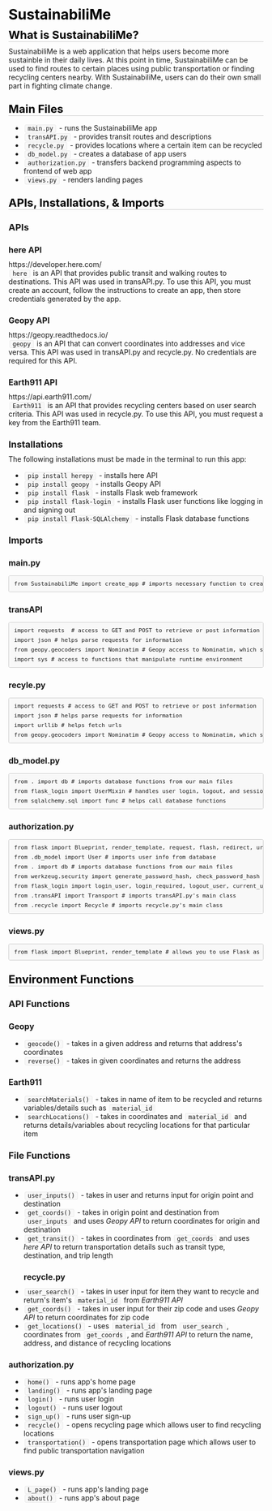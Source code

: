<style type="text/css">.rendered-markdown{font-size:14px} .rendered-markdown>*:first-child{margin-top:0!important} .rendered-markdown>*:last-child{margin-bottom:0!important} .rendered-markdown a{text-decoration:underline;color:#b75246} .rendered-markdown a:hover{color:#f36050} .rendered-markdown h1, .rendered-markdown h2, .rendered-markdown h3, .rendered-markdown h4, .rendered-markdown h5, .rendered-markdown h6{margin:24px 0 10px;padding:0;font-weight:bold;-webkit-font-smoothing:antialiased;cursor:text;position:relative} .rendered-markdown h1 tt, .rendered-markdown h1 code, .rendered-markdown h2 tt, .rendered-markdown h2 code, .rendered-markdown h3 tt, .rendered-markdown h3 code, .rendered-markdown h4 tt, .rendered-markdown h4 code, .rendered-markdown h5 tt, .rendered-markdown h5 code, .rendered-markdown h6 tt, .rendered-markdown h6 code{font-size:inherit} .rendered-markdown h1{font-size:28px;color:#000} .rendered-markdown h2{font-size:22px;border-bottom:1px solid #ccc;color:#000} .rendered-markdown h3{font-size:18px} .rendered-markdown h4{font-size:16px} .rendered-markdown h5{font-size:14px} .rendered-markdown h6{color:#777;font-size:14px} .rendered-markdown p, .rendered-markdown blockquote, .rendered-markdown ul, .rendered-markdown ol, .rendered-markdown dl, .rendered-markdown table, .rendered-markdown pre{margin:15px 0} .rendered-markdown hr{border:0 none;color:#ccc;height:4px;padding:0} .rendered-markdown>h2:first-child, .rendered-markdown>h1:first-child, .rendered-markdown>h1:first-child+h2, .rendered-markdown>h3:first-child, .rendered-markdown>h4:first-child, .rendered-markdown>h5:first-child, .rendered-markdown>h6:first-child{margin-top:0;padding-top:0} .rendered-markdown a:first-child h1, .rendered-markdown a:first-child h2, .rendered-markdown a:first-child h3, .rendered-markdown a:first-child h4, .rendered-markdown a:first-child h5, .rendered-markdown a:first-child h6{margin-top:0;padding-top:0} .rendered-markdown h1+p, .rendered-markdown h2+p, .rendered-markdown h3+p, .rendered-markdown h4+p, .rendered-markdown h5+p, .rendered-markdown h6+p{margin-top:0} .rendered-markdown ul, .rendered-markdown ol{padding-left:30px} .rendered-markdown ul li>:first-child, .rendered-markdown ul li ul:first-of-type, .rendered-markdown ol li>:first-child, .rendered-markdown ol li ul:first-of-type{margin-top:0} .rendered-markdown ul ul, .rendered-markdown ul ol, .rendered-markdown ol ol, .rendered-markdown ol ul{margin-bottom:0} .rendered-markdown dl{padding:0} .rendered-markdown dl dt{font-size:14px;font-weight:bold;font-style:italic;padding:0;margin:15px 0 5px} .rendered-markdown dl dt:first-child{padding:0} .rendered-markdown dl dt>:first-child{margin-top:0} .rendered-markdown dl dt>:last-child{margin-bottom:0} .rendered-markdown dl dd{margin:0 0 15px;padding:0 15px} .rendered-markdown dl dd>:first-child{margin-top:0} .rendered-markdown dl dd>:last-child{margin-bottom:0} .rendered-markdown blockquote{border-left:4px solid #DDD;padding:0 15px;color:#777} .rendered-markdown blockquote>:first-child{margin-top:0} .rendered-markdown blockquote>:last-child{margin-bottom:0} .rendered-markdown table th{font-weight:bold} .rendered-markdown table th, .rendered-markdown table td{border:1px solid #ccc;padding:6px 13px} .rendered-markdown table tr{border-top:1px solid #ccc;background-color:#fff} .rendered-markdown table tr:nth-child(2n){background-color:#f8f8f8} .rendered-markdown img{max-width:100%;-moz-box-sizing:border-box;box-sizing:border-box} .rendered-markdown code, .rendered-markdown tt{margin:0 2px;padding:0 5px;border:1px solid #eaeaea;background-color:#f8f8f8;border-radius:3px} .rendered-markdown code{white-space:nowrap} .rendered-markdown pre>code{margin:0;padding:0;white-space:pre;border:0;background:transparent} .rendered-markdown .highlight pre, .rendered-markdown pre{background-color:#f8f8f8;border:1px solid #ccc;font-size:13px;line-height:19px;overflow:auto;padding:6px 10px;border-radius:3px} .rendered-markdown pre code, .rendered-markdown pre tt{margin:0;padding:0;background-color:transparent;border:0}</style>
<div class="rendered-markdown"><h1>SustainabiliMe</h1>
<h2>What is SustainabiliMe?</h2>
<p>SustainabiliMe is a web application that helps users become more sustainble in their daily lives. At this point in time, SustainabiliMe can be used to find routes to certain places using public transportation or finding recycling centers nearby. With SustainabiliMe, users can do their own small part in fighting climate change.</p>
<h2>Main Files</h2>
<ul>
<li><code>main.py</code> - runs the SustainabiliMe app</li>
<li><code>transAPI.py</code> - provides transit routes and descriptions</li>
<li><code>recycle.py</code> - provides locations where a certain item can be recycled</li>
<li><code>db_model.py</code> - creates a database of app users</li>
<li><code>authorization.py</code> - transfers backend programming aspects to frontend of web app</li>
<li><code>views.py</code> - renders landing pages</li>
</ul>
<h2>APIs, Installations, &amp; Imports</h2>
<h3>APIs</h3>
<h4>here API</h4>
<p>https://developer.here.com/
<br  /><code>here</code> is an API that provides public transit and walking routes to destinations. This API was used in transAPI.py. To use this API, you must create an account, follow the instructions to create an app, then store credentials generated by the app.</p>
<h4>Geopy API</h4>
<p>https://geopy.readthedocs.io/
<br  /><code>geopy</code> is an API that can convert coordinates into addresses and vice versa. This API was used in transAPI.py and recycle.py. No credentials are required for this API.</p>
<h4>Earth911 API</h4>
<p>https://api.earth911.com/
<br  /><code>Earth911</code> is an API that provides recycling centers based on user search criteria. This API was used in recycle.py. To use this API, you must request a key from the Earth911 team.</p>
<h3>Installations</h3>
<p>The following installations must be made in the terminal to run this app:</p>
<ul>
<li><code>pip install herepy</code> - installs here API</li>
<li><code>pip install geopy</code> - installs Geopy API</li>
<li><code>pip install flask</code> - installs Flask web framework</li>
<li><code>pip install flask-login</code> - installs Flask user functions like logging in and signing out</li>
<li><code>pip install Flask-SQLAlchemy</code> - installs Flask database functions</li>
</ul>
<h3>Imports</h3>
<h4>main.py</h4>
<pre><code class="python">from SustainabiliMe import create_app # imports necessary function to create app
</code></pre>
<h4>transAPI</h4>
<pre><code class="python">import requests  # access to GET and POST to retrieve or post information
import json # helps parse requests for information
from geopy.geocoders import Nominatim # Geopy access to Nominatim, which searches for addresses
import sys # access to functions that manipulate runtime environment
</code></pre>
<h4>recyle.py</h4>
<pre><code class="python">import requests # access to GET and POST to retrieve or post information
import json # helps parse requests for information
import urllib # helps fetch urls
from geopy.geocoders import Nominatim # Geopy access to Nominatim, which searches for addresses
</code></pre>
<h4>db_model.py</h4>
<pre><code class="python">from . import db # imports database functions from our main files
from flask_login import UserMixin # handles user login, logout, and session memory in Flask
from sqlalchemy.sql import func # helps call database functions
</code></pre>
<h4>authorization.py</h4>
<pre><code class="python">from flask import Blueprint, render_template, request, flash, redirect, url_for # allows you to use Flask as app's web framework and its functions
from .db_model import User # imports user info from database
from . import db # imports database functions from our main files
from werkzeug.security import generate_password_hash, check_password_hash # secure hashing for user passwords
from flask_login import login_user, login_required, logout_user, current_user # imports flask-login functions for handling user sessions
from .transAPI import Transport # imports transAPI.py's main class
from .recycle import Recycle # imports recycle.py's main class
</code></pre>
<h4>views.py</h4>
<pre><code class="python">from flask import Blueprint, render_template # allows you to use Flask as app's web framework and its functions
</code></pre>
<h2>Environment Functions</h2>
<h3>API Functions</h3>
<h4>Geopy</h4>
<ul>
<li><code>geocode()</code> - takes in a given address and returns that address's coordinates</li>
<li><code>reverse()</code> - takes in given coordinates and returns the address</li>
</ul>
<h4>Earth911</h4>
<ul>
<li><code>searchMaterials()</code> - takes in name of item to be recycled and returns variables/details such as <code>material_id</code></li>
<li><code>searchLocations()</code> - takes in coordinates and <code>material_id</code> and returns details/variables about recycling locations for that particular item</li>
</ul>
<h3>File Functions</h3>
<h4>transAPI.py</h4>
<ul>
<li><code>user_inputs()</code> - takes in user and returns input for origin point and destination</li>
<li><code>get_coords()</code> - takes in origin point and destination from <code>user_inputs</code> and uses <em>Geopy API</em> to return coordinates for origin and destination</li>
<li><code>get_transit()</code> - takes in coordinates from <code>get_coords</code> and uses <em>here API</em> to return transportation details such as transit type, destination, and trip length<h4>recycle.py</h4>
</li>
<li><code>user_search()</code> - takes in user input for item they want to recycle and return's item's <code>material_id</code> from <em>Earth911 API</em></li>
<li><code>get_coords()</code> - takes in user input for their zip code and uses <em>Geopy API</em> to return coordinates for zip code</li>
<li><code>get_locations()</code> - uses <code>material_id</code> from <code>user_search</code>, coordinates from <code>get_coords</code>, and <em>Earth911 API</em> to return the name, address, and distance of recycling locations</li>
</ul>
<h4>authorization.py</h4>
<ul>
<li><code>home()</code> - runs app's home page</li>
<li><code>landing()</code> - runs app's landing page</li>
<li><code>login()</code> - runs user login</li>
<li><code>logout()</code> - runs user logout</li>
<li><code>sign_up()</code> - runs user sign-up</li>
<li><code>recycle()</code> - opens recycling page which allows user to find recycling locations</li>
<li><code>transportation()</code> - opens transportation page which allows user to find public transportation navigation</li>
</ul>
<h4>views.py</h4>
<ul>
<li><code>L_page()</code> - runs app's landing page</li>
<li><code>about()</code> - runs app's about page</li>
</ul>
</div>